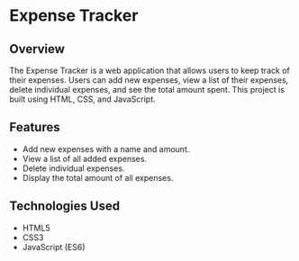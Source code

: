 # Expense Tracker

## Overview

The Expense Tracker is a web application that allows users to keep track of their expenses. Users can add new expenses, view a list of their expenses, delete individual expenses, and see the total amount spent. This project is built using HTML, CSS, and JavaScript.

## Features

- Add new expenses with a name and amount.
- View a list of all added expenses.
- Delete individual expenses.
- Display the total amount of all expenses.


## Technologies Used

- HTML5
- CSS3
- JavaScript (ES6)

